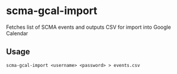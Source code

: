 # scma-gcal-import

Fetches list of SCMA events and outputs CSV for import into Google Calendar

## Usage

    scma-gcal-import <username> <password> > events.csv
